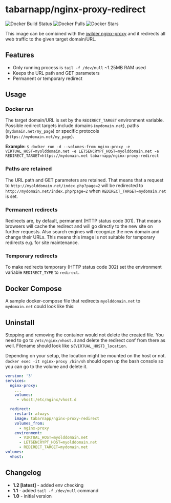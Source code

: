 # tabarnapp/nginx-proxy-redirect # 
![Docker Build Status](https://img.shields.io/docker/cloud/build/tabarnapp/nginx-proxy-redirect.svg) ![Docker Pulls](https://img.shields.io/docker/pulls/tabarnapp/nginx-proxy-redirect.svg) ![Docker Stars](https://img.shields.io/docker/stars/tabarnapp/nginx-proxy-redirect.svg)

This image can be combined with the [jwilder nginx-proxy](https://hub.docker.com/r/jwilder/nginx-proxy/) and it redirects all web traffic to the given target domain/URL.

## Features ##
- Only running process is `tail -f /dev/null`  ~1.25MB RAM used
- Keeps the URL path and GET parameters
- Permanent or temporary redirect

## Usage ##
### Docker run ###
The target domain/URL is set by the `REDIRECT_TARGET` environment variable.  
Possible redirect targets include domains (`mydomain.net`), paths (`mydomain.net/my_page`) or specific protocols (`https://mydomain.net/my_page`).  

**Example:** `$ docker run -d --volumes-from nginx-proxy -e VIRTUAL_HOST=myolddomain.net -e LETSENCRYPT_HOST=myolddomain.net -e REDIRECT_TARGET=https://mydomain.net tabarnapp/nginx-proxy-redirect`

### Paths are retained ###
The URL path and GET parameters are retained. That means that a request to `http://myolddomain.net/index.php?page=2` will be redirected to `http://mydomain.net/index.php?page=2` when `REDIRECT_TARGET=mydomain.net` is set.

### Permanent redirects ###
Redirects are, by default, permanent (HTTP status code 301). That means browsers will cache the redirect and will go directly to the new site on further requests. Also search engines will recognize the new domain and change their URLs. This means this image is not suitable for temporary redirects e.g. for site maintenance.

### Temporary redirects ###
To make redirects temporary (HTTP status code 302) set the environment variable `REDIRECT_TYPE` to `redirect`.

## Docker Compose ##
A sample docker-compose file that redirects `myolddomain.net` to `mydomain.net` could look like this:

## Uninstall ## 
Stopping and removing the container would not delete the created file. You need to go to `/etc/nginx/vhost.d` and delete the redirect conf from there as well. Filename should look like `${VIRTUAL_HOST}_location`.  

Depending on your setup, the location might be mounted on the host or not. `docker exec -it nginx-proxy /bin/sh` should open up the bash console so you can go to the volume and delete it. 

```yaml
version: '3'
services:
  nginx-proxy:
    ... 
    volumes:
     - vhost:/etc/nginx/vhost.d

  redirect:
    restart: always
    image: tabarnapp/nginx-proxy-redirect
    volumes_from:
      - nginx-proxy
    environment:
      - VIRTUAL_HOST=myolddomain.net
      - LETSENCRYPT_HOST=myolddomain.net
      - REDIRECT_TARGET=mydomain.net
volumes:
  vhost:
```


## Changelog ##
- **1.2 [latest]** - added env checking
- **1.1** - added `tail -f /dev/null` command
- **1.0** - initial version